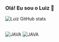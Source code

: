 ### Olá! Eu sou o Luiz 👋

![Luiz GitHub stats](https://github-readme-stats.vercel.app/api?username=LuizxDev&show_icons=true&theme=dracula)

<div style="display: inline_block"><br/>
  <img align="center" alt="JAVA" src="https://img.shields.io/badge/Java-ED8B00?style=for-the-badge&logo=openjdk&logoColor=white"/>
  <img align="center" alt="JAVA" src="https://img.shields.io/badge/MySQL-00000F?style=for-the-badge&logo=mysql&logoColor=white)"/>
  </div>

